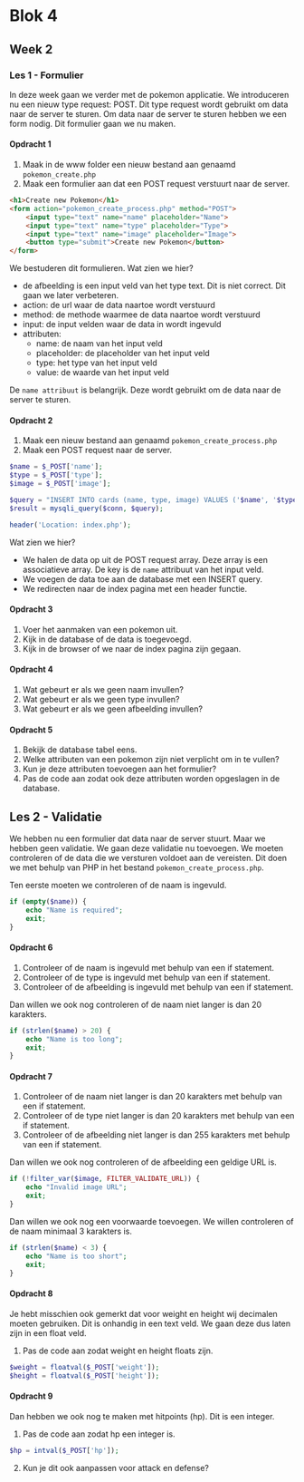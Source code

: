
# Blok 4

## Week 2

### Les 1 - Formulier

In deze week gaan we verder met de pokemon applicatie. We introduceren nu een nieuw type request: POST. Dit type request wordt gebruikt om data naar de server te sturen.
Om data naar de server te sturen hebben we een form nodig. Dit formulier gaan we nu maken.

#### Opdracht 1

1. Maak in de www folder een nieuw bestand aan genaamd `pokemon_create.php`
2. Maak een formulier aan dat een POST request verstuurt naar de server.

```html
<h1>Create new Pokemon</h1>
<form action="pokemon_create_process.php" method="POST">
    <input type="text" name="name" placeholder="Name">
    <input type="text" name="type" placeholder="Type">
    <input type="text" name="image" placeholder="Image">
    <button type="submit">Create new Pokemon</button>
</form>
```

We bestuderen dit formulieren. Wat zien we hier?

- de afbeelding is een input veld van het type text. Dit is niet correct. Dit gaan we later verbeteren.
- action: de url waar de data naartoe wordt verstuurd
- method: de methode waarmee de data naartoe wordt verstuurd
- input: de input velden waar de data in wordt ingevuld 
- attributen:
    - name: de naam van het input veld
    - placeholder: de placeholder van het input veld
    - type: het type van het input veld
    - value: de waarde van het input veld

De `name attribuut` is belangrijk. Deze wordt gebruikt om de data naar de server te sturen. 

#### Opdracht 2

1. Maak een nieuw bestand aan genaamd `pokemon_create_process.php`
2. Maak een POST request naar de server.

```php 
$name = $_POST['name'];
$type = $_POST['type'];
$image = $_POST['image'];

$query = "INSERT INTO cards (name, type, image) VALUES ('$name', '$type', '$image')";
$result = mysqli_query($conn, $query);

header('Location: index.php');
```

Wat zien we hier?

- We halen de data op uit de POST request array. Deze array is een associatieve array. De key is de `name` attribuut van het input veld.
- We voegen de data toe aan de database met een INSERT query.
- We redirecten naar de index pagina met een header functie.

#### Opdracht 3
1. Voer het aanmaken van een pokemon uit.
2. Kijk in de database of de data is toegevoegd.
3. Kijk in de browser of we naar de index pagina zijn gegaan.


#### Opdracht 4

1. Wat gebeurt er als we geen naam invullen?
2. Wat gebeurt er als we geen type invullen?
3. Wat gebeurt er als we geen afbeelding invullen?

#### Opdracht 5

1. Bekijk de database tabel eens. 
2. Welke attributen van een pokemon zijn niet verplicht om in te vullen?
3. Kun je deze attributen toevoegen aan het formulier?
4. Pas de code aan zodat ook deze attributen worden opgeslagen in de database.

## Les 2 - Validatie

We hebben nu een formulier dat data naar de server stuurt. Maar we hebben geen validatie. We gaan deze validatie nu toevoegen. We moeten controleren of de data die we versturen voldoet aan de vereisten. Dit doen we met behulp van PHP in het bestand `pokemon_create_process.php`.

Ten eerste moeten we controleren of de naam is ingevuld.

```php
if (empty($name)) {
    echo "Name is required";
    exit;
}
```

#### Opdracht 6

1. Controleer of de naam is ingevuld met behulp van een if statement.
2. Controleer of de type is ingevuld met behulp van een if statement.
3. Controleer of de afbeelding is ingevuld met behulp van een if statement.

Dan willen we ook nog controleren of de naam niet langer is dan 20 karakters.

```php
if (strlen($name) > 20) {
    echo "Name is too long";
    exit;
}
```

#### Opdracht 7

1. Controleer of de naam niet langer is dan 20 karakters met behulp van een if statement.
2. Controleer of de type niet langer is dan 20 karakters met behulp van een if statement.
3. Controleer of de afbeelding niet langer is dan 255 karakters met behulp van een if statement.

Dan willen we ook nog controleren of de afbeelding een geldige URL is.

```php
if (!filter_var($image, FILTER_VALIDATE_URL)) {
    echo "Invalid image URL";
    exit;
}
```

Dan willen we ook nog een voorwaarde toevoegen. We willen controleren of de naam minimaal 3 karakters is.

```php
if (strlen($name) < 3) {
    echo "Name is too short";
    exit;
}
```

#### Opdracht 8

Je hebt misschien ook gemerkt dat voor weight en height wij decimalen moeten gebruiken. Dit is onhandig in een text veld. We gaan deze dus laten zijn in een float veld.

1. Pas de code aan zodat weight en height floats zijn.
```php
$weight = floatval($_POST['weight']);
$height = floatval($_POST['height']);
```

#### Opdracht 9
Dan hebben we ook nog te maken met hitpoints (hp). Dit is een integer.

1. Pas de code aan zodat hp een integer is.
```php
$hp = intval($_POST['hp']);
```

2. Kun je dit ook aanpassen voor attack en defense?









